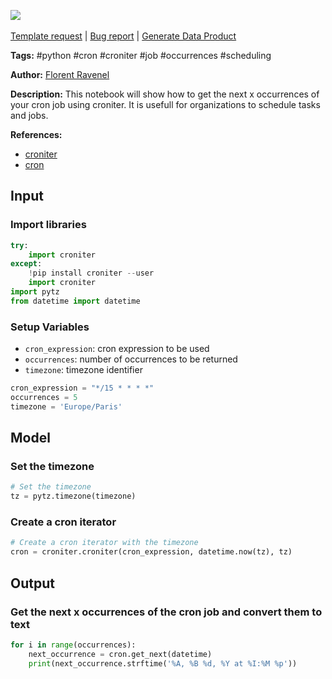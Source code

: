 <a href="https://app.naas.ai/user-redirect/naas/downloader?url=https://raw.githubusercontent.com/jupyter-naas/awesome-notebooks/master/Python/Python_Get_next_occurrences_of_a_cron_job.ipynb" target="_parent"><img src="https://naasai-public.s3.eu-west-3.amazonaws.com/open_in_naas.svg"/></a><br><br><a href="https://github.com/jupyter-naas/awesome-notebooks/issues/new?assignees=&labels=&template=template-request.md&title=Tool+-+Action+of+the+notebook+">Template request</a> | <a href="https://github.com/jupyter-naas/awesome-notebooks/issues/new?assignees=&labels=bug&template=bug_report.md&title=Python+-+Get+next+occurrences+of+a+cron+job:+Error+short+description">Bug report</a> | <a href="https://app.naas.ai/user-redirect/naas/downloader?url=https://raw.githubusercontent.com/jupyter-naas/awesome-notebooks/master/Naas/Naas_Start_data_product.ipynb" target="_parent">Generate Data Product</a>

**Tags:** #python #cron #croniter #job #occurrences #scheduling

**Author:** [Florent Ravenel](https://www.linkedin.com/in/florent-ravenel/)

**Description:** This notebook will show how to get the next x occurrences of your cron job using croniter. It is usefull for organizations to schedule tasks and jobs.

**References:**
- [croniter](https://pypi.org/project/croniter/#usage)
- [cron](https://en.wikipedia.org/wiki/Cron)

## Input

### Import libraries


```python
try:
    import croniter
except:
    !pip install croniter --user
    import croniter
import pytz
from datetime import datetime
```

### Setup Variables
- `cron_expression`: cron expression to be used
- `occurrences`: number of occurrences to be returned
- `timezone`: timezone identifier


```python
cron_expression = "*/15 * * * *"
occurrences = 5
timezone = 'Europe/Paris'
```

## Model

### Set the timezone


```python
# Set the timezone
tz = pytz.timezone(timezone)
```

### Create a cron iterator


```python
# Create a cron iterator with the timezone
cron = croniter.croniter(cron_expression, datetime.now(tz), tz)
```

## Output

### Get the next x occurrences of the cron job and convert them to text


```python
for i in range(occurrences):
    next_occurrence = cron.get_next(datetime)
    print(next_occurrence.strftime('%A, %B %d, %Y at %I:%M %p'))
```

 
